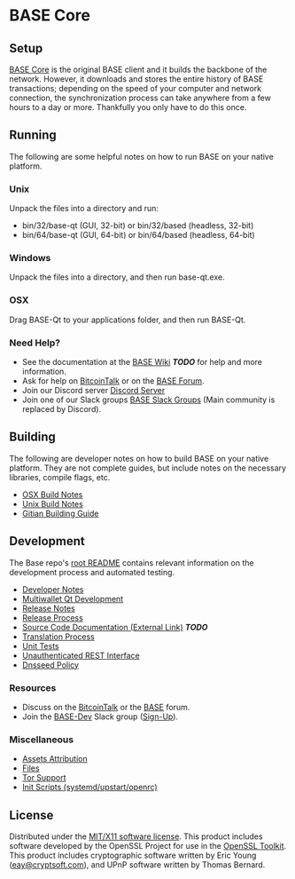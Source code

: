 BASE Core
=====================

Setup
---------------------
[BASE Core](http://base.org/wallet) is the original BASE client and it builds the backbone of the network. However, it downloads and stores the entire history of BASE transactions; depending on the speed of your computer and network connection, the synchronization process can take anywhere from a few hours to a day or more. Thankfully you only have to do this once.

Running
---------------------
The following are some helpful notes on how to run BASE on your native platform.

### Unix

Unpack the files into a directory and run:

- bin/32/base-qt (GUI, 32-bit) or bin/32/based (headless, 32-bit)
- bin/64/base-qt (GUI, 64-bit) or bin/64/based (headless, 64-bit)

### Windows

Unpack the files into a directory, and then run base-qt.exe.

### OSX

Drag BASE-Qt to your applications folder, and then run BASE-Qt.

### Need Help?

* See the documentation at the [BASE Wiki](https://en.bitcoin.it/wiki/Main_Page) ***TODO***
for help and more information.
* Ask for help on [BitcoinTalk](https://bitcointalk.org/index.php?topic=1262920.0) or on the [BASE Forum](http://forum.base.org/).
* Join our Discord server [Discord Server](https://discord.base.org)
* Join one of our Slack groups [BASE Slack Groups](https://base.org/slack-logins/) (Main community is replaced by Discord).

Building
---------------------
The following are developer notes on how to build BASE on your native platform. They are not complete guides, but include notes on the necessary libraries, compile flags, etc.

- [OSX Build Notes](build-osx.md)
- [Unix Build Notes](build-unix.md)
- [Gitian Building Guide](gitian-building.md)

Development
---------------------
The Base repo's [root README](https://github.com/BASE-Project/BASE/blob/master/README.md) contains relevant information on the development process and automated testing.

- [Developer Notes](developer-notes.md)
- [Multiwallet Qt Development](multiwallet-qt.md)
- [Release Notes](release-notes.md)
- [Release Process](release-process.md)
- [Source Code Documentation (External Link)](https://dev.visucore.com/bitcoin/doxygen/) ***TODO***
- [Translation Process](translation_process.md)
- [Unit Tests](unit-tests.md)
- [Unauthenticated REST Interface](REST-interface.md)
- [Dnsseed Policy](dnsseed-policy.md)

### Resources

* Discuss on the [BitcoinTalk](https://bitcointalk.org/index.php?topic=1262920.0) or the [BASE](http://forum.base.org/) forum.
* Join the [BASE-Dev](https://base-dev.slack.com/) Slack group ([Sign-Up](https://base-dev.herokuapp.com/)).

### Miscellaneous
- [Assets Attribution](assets-attribution.md)
- [Files](files.md)
- [Tor Support](tor.md)
- [Init Scripts (systemd/upstart/openrc)](init.md)

License
---------------------
Distributed under the [MIT/X11 software license](http://www.opensource.org/licenses/mit-license.php).
This product includes software developed by the OpenSSL Project for use in the [OpenSSL Toolkit](https://www.openssl.org/). This product includes
cryptographic software written by Eric Young ([eay@cryptsoft.com](mailto:eay@cryptsoft.com)), and UPnP software written by Thomas Bernard.
